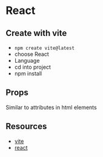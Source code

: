 # React

## Create with vite

- `npm create vite@latest`
- choose React
- Language
- cd into project
- npm install

## Props

Similar to attributes in html elements

## Resources

- [vite](https://vite.dev/guide/)
- [react](https://react.dev/)